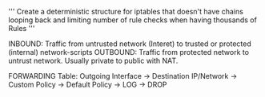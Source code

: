 ''' Create a deterministic structure for iptables that doesn't have chains
  looping back and limiting number of rule checks when having thousands of
  Rules
'''


INBOUND: Traffic from untrusted network (Interet) to trusted or protected (internal) network-scripts
OUTBOUND: Traffic from protected network to untrust network.  Usually private to public with NAT.

FORWARDING Table:
Outgoing Interface -> Destination IP/Network -> Custom Policy -> Default Policy -> LOG -> DROP
